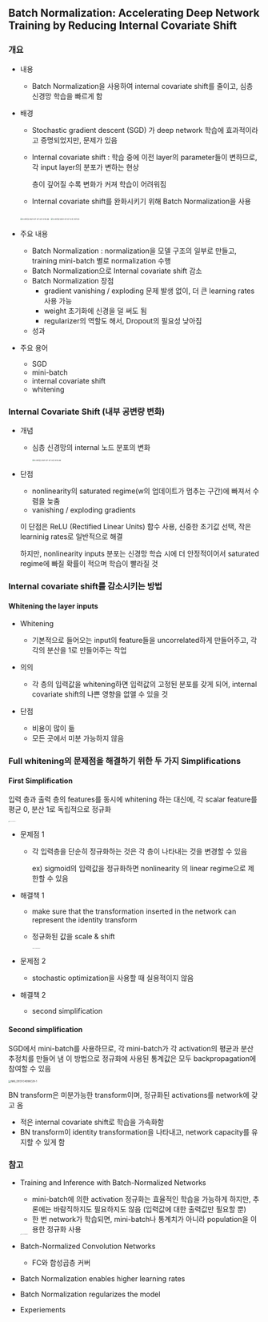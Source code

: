 ## Batch Normalization: Accelerating Deep Network Training by Reducing Internal Covariate Shift

### 개요

- 내용

  - Batch Normalization을 사용하여 internal covariate shift를 줄이고, 심층 신경망 학습을 빠르게 함

- 배경

  - Stochastic gradient descent (SGD) 가 deep network 학습에 효과적이라고 증명되었지만, 
    문제가 있음

  - Internal covariate shift : 학습 중에 이전 layer의 parameter들이 변하므로, 각 input layer의 분포가 변하는 현상

    층이 깊어질 수록 변화가 커져 학습이 어려워짐

  - Internal covariate shift를 완화시키기 위해 Batch Normalization을 사용

  <img src="/Users/seohui/Library/Application Support/typora-user-images/스크린샷 2021-07-07 오후 9.15.46.png" alt="스크린샷 2021-07-07 오후 9.15.46" style="zoom:25%;" /> <img src="/Users/seohui/Library/Application Support/typora-user-images/스크린샷 2021-07-07 오후 9.17.20.png" alt="스크린샷 2021-07-07 오후 9.17.20" style="zoom:25%;" />

- 주요 내용

  - Batch Normalization : normalization을 모델 구조의 일부로 만들고, training mini-batch 별로 normalization 수행
  - Batch Normalization으로 Internal covariate shift 감소
  - Batch Normalization 장점
    - gradient vanishing / exploding 문제 발생 없이, 더 큰 learning rates 사용 가능
    - weight 초기화에 신경을 덜 써도 됨
    - regularizer의 역할도 해서, Dropout의 필요성 낮아짐
  - 성과

- 주요 용어

  - SGD
  - mini-batch
  - internal covariate shift
  - whitening



### Internal Covariate Shift (내부 공변량 변화)

- 개념

  - 심층 신경망의 internal 노드 분포의 변화

     <img src="/Users/seohui/Library/Application Support/typora-user-images/스크린샷 2021-07-07 오후 9.15.46.png" alt="스크린샷 2021-07-07 오후 9.15.46" style="zoom:25%;" />

- 단점

  - nonlinearity의 saturated regime(w의 업데이트가 멈추는 구간)에 빠져서 수렴을 늦춤
  - vanishing / exploding gradients

  이 단점은 ReLU (Rectified Linear Units) 함수 사용, 신중한 초기값 선택, 작은 learninig rates로 일반적으로 해결

  하지만, nonlinearity inputs 분포는 신경망 학습 시에 더 안정적이어서 saturated regime에 빠질 확률이 적으며 학습이 빨라질 것



### Internal covariate shift를 감소시키는 방법

#### Whitening the layer inputs

- Whitening 
  - 기본적으로 들어오는 input의 feature들을 uncorrelated하게 만들어주고, 각각의 분산을 1로 만들어주는 작업
- 의의
  - 각 층의 입력값을 whitening하면 입력값의 고정된 분포를 갖게 되어, internal covariate shift의 나쁜 영향을 없앨 수 있을 것 

- 단점
  - 비용이 많이 듦
  - 모든 곳에서 미분 가능하지 않음



### Full whitening의 문제점을 해결하기 위한 두 가지 Simplifications

#### First Simplification

입력 층과 출력 층의 features를 동시에 whitening 하는 대신에, 각 scalar feature를 평균 0, 분산 1로 독립적으로 정규화

<img src="/Users/seohui/Downloads/IMG_92EE698A627F-1.jpeg" alt="IMG_92EE698A627F-1" style="zoom:10%;" />

- 문제점 1 

  - 각 입력층을 단순히 정규화하는 것은 각 층이 나타내는 것을 변경할 수 있음

    ex) sigmoid의 입력값을 정규화하면 nonlinearity 의 linear regime으로 제한할 수 있음

- 해결책 1

  - make sure that the transformation inserted in the network can represent the identity transform

  - 정규화된 값을 scale & shift

    <img src="/Users/seohui/Downloads/IMG_CEC356F02687-1.jpeg" alt="IMG_CEC356F02687-1" style="zoom:10%;" />

- 문제점 2

  - stochastic optimization을 사용할 때 실용적이지 않음

- 해결책 2

  - second simplification

#### Second simplification

SGD에서 mini-batch를 사용하므로, 각 mini-batch가 각 activation의 평균과 분산 추정치를 만들어 냄
이 방법으로 정규화에 사용된 통계값은 모두 backpropagation에 참여할 수 있음

<img src="/Users/seohui/Downloads/IMG_DECFC4D96C29-1.jpeg" alt="IMG_DECFC4D96C29-1" style="zoom: 33%;" />

BN transform은 미분가능한 transform이며, 정규화된 activations를 network에 갖고 옴

- 적은 internal covariate shift로 학습을 가속화함
- BN transform이 identity transformation을 나타내고, network capacity를 유지할 수 있게 함



### 참고

- Training and Inference with Batch-Normalized Networks

  - mini-batch에 의한 activation 정규화는 효율적인 학습을 가능하게 하지만, 추론에는 바람직하지도 필요하지도 않음 (입력값에 대한 출력값만 필요할 뿐)
  - 한 번 network가 학습되면, mini-batch나 통계치가 아니라 population을 이용한 정규화 사용

  <img src="/Users/seohui/Downloads/IMG_E2BDF86B3927-1.jpeg" alt="IMG_E2BDF86B3927-1" style="zoom:10%;" />

- Batch-Normalized Convolution Networks
  - FC와 합성곱층 커버

- Batch Normalization enables higher learning rates

- Batch Normalization regularizes the model

- Experiements
